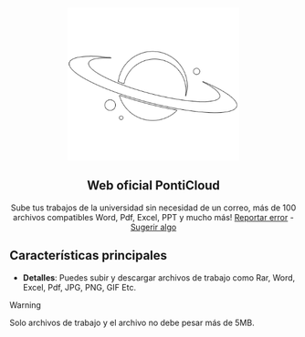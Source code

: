 <div align="center">

<a href="http://ponticloud.web.app/">
  <img width="300px" src="https://github.com/DruChill/PontiCloud/blob/main/public/icon-readme.png?raw=true" alt="Logo" width="" />
</a>

## Web oficial PontiCloud

Sube tus trabajos de la universidad sin necesidad de un correo, más de 100 archivos compatibles Word, Pdf, Excel, PPT y mucho más!
[Reportar error](https://github.com/DruChill/PontiCloud/issues) - [Sugerir algo](https://github.com/DruChill/PontiCloud/issues)

</div>

## Características principales

- **Detalles**: Puedes subir y descargar archivos de trabajo como Rar, Word, Excel, Pdf, JPG, PNG, GIF Etc.

> [!WARNING]
> Solo archivos de trabajo y el archivo no debe pesar más de 5MB.
 
<!-- - **Propia nube**: Pronto, nos estamos enfocando en mejorar la experiencia del usuario en ponticloud. StudentCloud aun esta en desarrollo. -->


<!-- ## Para empezar

---
> [!NOTE]
> Useful information that users should know, even when skimming content.

> [!TIP]
> Helpful advice for doing things better or more easily.

> [!IMPORTANT]
> Key information users need to know to achieve their goal.

> [!WARNING]
> Urgent info that needs immediate user attention to avoid problems.

> [!CAUTION]
> Advises about risks or negative outcomes of certain actions.
---



### Prerequisitos

- NVM (recomendado para asegurar versión de Node) ver [documentación oficial](https://github.com/nvm-sh/nvm?tab=readme-ov-file#installing-and-updating)

  ```sh
  nvm use
  # o
  nvm use <version>
  ```

  > Si quieres automatizar el proceso, puedes crear un script siguiendo la [documentación oficial](https://github.com/nvm-sh/nvm?tab=readme-ov-file#calling-nvm-use-automatically-in-a-directory-with-a-nvmrc-file)

<details>
	<summary>Pequeño script de automatización</summary>
	
- For Linux/MacOS:
	```sh
	# .bashrc | .zshrc | cualquier archivo de configuración
	# pequeño script para cambiar de version al entrar al directorio
	cd() {
  builtin cd "$@"
		if [[ -f .nvmrc ]]; then
			nvm use > /dev/null
			# Si quieres que te diga la versión
			nvm use
		fi
	}
	```

- For Windows:

  ```powershell
  # $PROFILE
  function Change-Node-Version {
  	param($path)
  	& Set-Location $path
  	$pwd = pwd
  	if ( Test-Path "$pwd\\.nvmrc" ) {
  		$version = Get-Content .nvmrc
  		nvm use $version
  	}
  }
  New-Alias -Name cd -Value Change-Node-Version -Force -Option AllScope
  ```

  </details>

- PNPM (es nuestra recomendación por su eficiencia y rapidez)

  ```sh
  npm install -g pnpm
  ```

- o NPM

  ```sh
  npm install npm@latest -g
  ```

### Instalación

1. Clona el repositorio

   ```sh
   git clone https://github.com/midudev/la-velada-web-oficial.git
   ```

2. Instala los paquetes de NPM

   ```sh
   pnpm install
   ```

3. Ejecuta el proyecto
	 - Base de datos remota (necesario linkear con proyecto de Astro Studio)
   ```sh
   pnpm run dev
   ```
   - Base de datos local
   ```sh
   pnpm run start
   ```

4. Autenticación mediante twitch (opcional)
   - Accede a la [consola de twitch](https://dev.twitch.tv/), crea un proyecto y obtén tu client id y client secret
   - Genera un hash aleatorio, puedes usar el siguiente comando ```openssl rand -hex 32```
   - Crea un archivo llamado ```.env.local``` y copia el contenido de [.env.demo](.env.demo) en él
   - Reemplaza el texto copiado de demo en ```.env.local``` con tu id, secreto y hash

<p align="right">(<a href="#readme-top">volver arriba</a>)</p> -->
